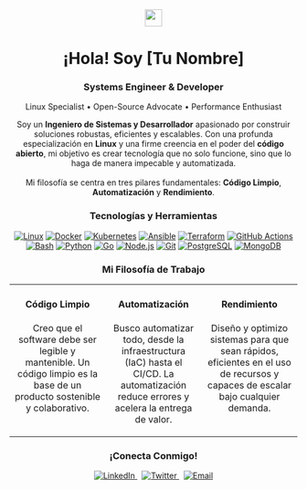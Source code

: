 <div align="center">
<img src="[https://raw.githubusercontent.com/MartinHeinz/MartinHeinz/master/wave.gif](https://raw.githubusercontent.com/MartinHeinz/MartinHeinz/master/wave.gif)" width="30px">
<h1>¡Hola! Soy [Tu Nombre]</h1>
<h3>Systems Engineer & Developer</h3>
<p>Linux Specialist • Open-Source Advocate • Performance Enthusiast</p>
</div>
<p align="center">
Soy un <b>Ingeniero de Sistemas y Desarrollador</b> apasionado por construir soluciones robustas, eficientes y escalables. Con una profunda especialización en <b>Linux</b> y una firme creencia en el poder del <b>código abierto</b>, mi objetivo es crear tecnología que no solo funcione, sino que lo haga de manera impecable y automatizada.
<br><br>
Mi filosofía se centra en tres pilares fundamentales: <b>Código Limpio</b>, <b>Automatización</b> y <b>Rendimiento</b>.
</p>
<h3 align="center">Tecnologías y Herramientas</h3>
<p align="center">
<!-- Sistemas & Ops -->
<a href="[https://www.linux.org/](https://www.linux.org/)" target="_blank" rel="noreferrer"><img src="[https://img.shields.io/badge/Linux-FCC624?style=for-the-badge&logo=linux&logoColor=black](https://img.shields.io/badge/Linux-FCC624?style=for-the-badge&logo=linux&logoColor=black)" alt="Linux"></a>
<a href="[https://www.docker.com/](https://www.docker.com/)" target="_blank" rel="noreferrer"><img src="[https://img.shields.io/badge/Docker-2496ED?style=for-the-badge&logo=docker&logoColor=white](https://img.shields.io/badge/Docker-2496ED?style=for-the-badge&logo=docker&logoColor=white)" alt="Docker"></a>
<a href="[https://kubernetes.io](https://kubernetes.io)" target="_blank" rel="noreferrer"><img src="[https://img.shields.io/badge/Kubernetes-326CE5?style=for-the-badge&logo=kubernetes&logoColor=white](https://img.shields.io/badge/Kubernetes-326CE5?style=for-the-badge&logo=kubernetes&logoColor=white)" alt="Kubernetes"></a>
<a href="[https://www.ansible.com/](https://www.ansible.com/)" target="_blank" rel="noreferrer"><img src="[https://img.shields.io/badge/Ansible-EE0000?style=for-the-badge&logo=ansible&logoColor=white](https://img.shields.io/badge/Ansible-EE0000?style=for-the-badge&logo=ansible&logoColor=white)" alt="Ansible"></a>
<a href="[https://www.terraform.io/](https://www.terraform.io/)" target="_blank" rel="noreferrer"><img src="[https://img.shields.io/badge/Terraform-7B42BC?style=for-the-badge&logo=terraform&logoColor=white](https://img.shields.io/badge/Terraform-7B42BC?style=for-the-badge&logo=terraform&logoColor=white)" alt="Terraform"></a>
<a href="[https://github.com/features/actions](https://github.com/features/actions)" target="_blank" rel="noreferrer"><img src="[https://img.shields.io/badge/GitHub_Actions-2088FF?style=for-the-badge&logo=github-actions&logoColor=white](https://img.shields.io/badge/GitHub_Actions-2088FF?style=for-the-badge&logo=github-actions&logoColor=white)" alt="GitHub Actions"></a>
<a href="[https://www.gnu.org/software/bash/](https://www.gnu.org/software/bash/)" target="_blank" rel="noreferrer"><img src="[https://img.shields.io/badge/Bash-4EAA25?style=for-the-badge&logo=gnu-bash&logoColor=white](https://img.shields.io/badge/Bash-4EAA25?style=for-the-badge&logo=gnu-bash&logoColor=white)" alt="Bash"></a>
<!-- Desarrollo -->
<a href="[https://www.python.org](https://www.python.org)" target="_blank" rel="noreferrer"><img src="[https://img.shields.io/badge/Python-3776AB?style=for-the-badge&logo=python&logoColor=white](https://img.shields.io/badge/Python-3776AB?style=for-the-badge&logo=python&logoColor=white)" alt="Python"></a>
<a href="[https://golang.org](https://golang.org)" target="_blank" rel="noreferrer"><img src="[https://img.shields.io/badge/Go-00ADD8?style=for-the-badge&logo=go&logoColor=white](https://img.shields.io/badge/Go-00ADD8?style=for-the-badge&logo=go&logoColor=white)" alt="Go"></a>
<a href="[https://nodejs.org](https://nodejs.org)" target="_blank" rel="noreferrer"><img src="[https://img.shields.io/badge/Node.js-339933?style=for-the-badge&logo=nodedotjs&logoColor=white](https://img.shields.io/badge/Node.js-339933?style=for-the-badge&logo=nodedotjs&logoColor=white)" alt="Node.js"></a>
<a href="[https://git-scm.com/](https://git-scm.com/)" target="_blank" rel="noreferrer"><img src="[https://img.shields.io/badge/Git-F05032?style=for-the-badge&logo=git&logoColor=white](https://img.shields.io/badge/Git-F05032?style=for-the-badge&logo=git&logoColor=white)" alt="Git"></a>
<a href="[https://www.postgresql.org](https://www.postgresql.org)" target="_blank" rel="noreferrer"><img src="[https://img.shields.io/badge/PostgreSQL-4169E1?style=for-the-badge&logo=postgresql&logoColor=white](https://img.shields.io/badge/PostgreSQL-4169E1?style=for-the-badge&logo=postgresql&logoColor=white)" alt="PostgreSQL"></a>
<a href="[https://www.mongodb.com/](https://www.mongodb.com/)" target="_blank" rel="noreferrer"><img src="[https://img.shields.io/badge/MongoDB-47A248?style=for-the-badge&logo=mongodb&logoColor=white](https://img.shields.io/badge/MongoDB-47A248?style=for-the-badge&logo=mongodb&logoColor=white)" alt="MongoDB"></a>
</p>
<h3 align="center">Mi Filosofía de Trabajo</h3>
<div align="center">
<table>
<tr>
<td width="33%" valign="top">
<h4 align="center">Código Limpio</h4>
<p align="center">Creo que el software debe ser legible y mantenible. Un código limpio es la base de un producto sostenible y colaborativo.</p>
</td>
<td width="33%" valign="top">
<h4 align="center">Automatización</h4>
<p align="center">Busco automatizar todo, desde la infraestructura (IaC) hasta el CI/CD. La automatización reduce errores y acelera la entrega de valor.</p>
</td>
<td width="33%" valign="top">
<h4 align="center">Rendimiento</h4>
<p align="center">Diseño y optimizo sistemas para que sean rápidos, eficientes en el uso de recursos y capaces de escalar bajo cualquier demanda.</p>
</td>
</tr>
</table>
</div>
<h3 align="center">¡Conecta Conmigo!</h3>
<p align="center">
<a href="[https://linkedin.com/in/](https://linkedin.com/in/)[TU_USUARIO]" target="_blank" rel="noreferrer">
<img src="[https://img.shields.io/badge/LinkedIn-8E44AD?style=for-the-badge&logo=linkedin&logoColor=white](https://img.shields.io/badge/LinkedIn-8E44AD?style=for-the-badge&logo=linkedin&logoColor=white)" alt="LinkedIn"/>
</a>
 
<a href="[https://twitter.com/](https://twitter.com/)[TU_USUARIO]" target="_blank" rel="noreferrer">
<img src="[https://img.shields.io/badge/X_(Twitter)-8E44AD?style=for-the-badge&logo=x&logoColor=white](https://img.shields.io/badge/X_(Twitter)-8E44AD?style=for-the-badge&logo=x&logoColor=white)" alt="Twitter"/>
</a>
 
<a href="mailto:[TU_EMAIL]" target="_blank" rel="noreferrer">
<img src="[https://img.shields.io/badge/Email-8E44AD?style=for-the-badge&logo=gmail&logoColor=white](https://img.shields.io/badge/Email-8E44AD?style=for-the-badge&logo=gmail&logoColor=white)" alt="Email"/>
</a>
</p>
<!--
OPCIONAL: Estadísticas de GitHub con tema púrpura. Descomenta y reemplaza [TU_USUARIO]
<div align="center">
<p align="center">
<img align="center" src="[https://github-readme-stats.vercel.app/api?username=](https://github-readme-stats.vercel.app/api?username=)[TU_USUARIO]&show_icons=true&locale=es&theme=radical&bg_color=141321&title_color=DA70D6&text_color=c9c9c9" alt="Stats de GitHub" />
</p>
<p align="center">
<img align="center" src="[https://github-readme-stats.vercel.app/api/top-langs?username=](https://github-readme-stats.vercel.app/api/top-langs?username=)[TU_USUARIO]&show_icons=true&locale=es&layout=compact&theme=radical&bg_color=141321&title_color=DA70D6" alt="Top Idiomas" />
</p>
</div>
-->
